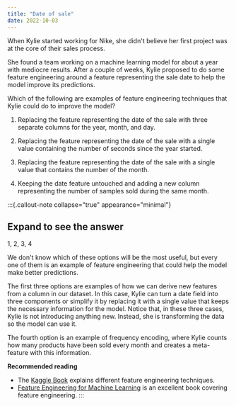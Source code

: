 ```yaml
---
title: "Date of sale"
date: 2022-10-03
---
```


When Kylie started working for Nike, she didn't believe her first project was at the core of their sales process.

She found a team working on a machine learning model for about a year with mediocre results. After a couple of weeks, Kylie proposed to do some feature engineering around a feature representing the sale date to help the model improve its predictions.

Which of the following are examples of feature engineering techniques that Kylie could do to improve the model?

1. Replacing the feature representing the date of the sale with three separate columns for the year, month, and day.

2. Replacing the feature representing the date of the sale with a single value containing the number of seconds since the year started.

3. Replacing the feature representing the date of the sale with a single value that contains the number of the month.

4. Keeping the date feature untouched and adding a new column representing the number of samples sold during the same month.

:::{.callout-note collapse="true" appearance="minimal"}
## Expand to see the answer

1, 2, 3, 4

We don't know which of these options will be the most useful, but every one of them is an example of feature engineering that could help the model make better predictions.

The first three options are examples of how we can derive new features from a column in our dataset. In this case, Kylie can turn a date field into three components or simplify it by replacing it with a single value that keeps the necessary information for the model. Notice that, in these three cases, Kylie is not introducing anything new. Instead, she is transforming the data so the model can use it.

The fourth option is an example of frequency encoding, where Kylie counts how many products have been sold every month and creates a meta-feature with this information.

**Recommended reading**

* The [Kaggle Book](https://amzn.to/3kbanRb) explains different feature engineering techniques.
* [Feature Engineering for Machine Learning](https://amzn.to/3SsnLAc) is an excellent book covering feature engineering.
:::
